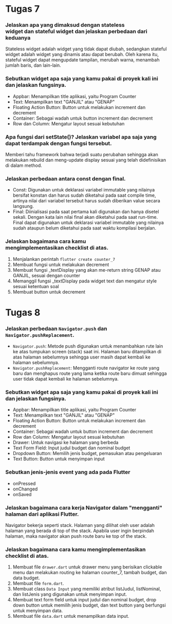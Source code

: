 # Tugas 7

### Jelaskan apa yang dimaksud dengan stateless widget dan stateful widget dan jelaskan perbedaan dari keduanya
Stateless widget adalah widget yang tidak dapat diubah, sedangkan stateful widget adalah widget yang dinamis atau dapat berubah. Oleh karena itu, stateful widget dapat mengupdate tampilan, merubah warna, menambah jumlah baris, dan lain-lain.

### Sebutkan widget apa saja yang kamu pakai di proyek kali ini dan jelaskan fungsinya.
- Appbar: Menampilkan title aplikasi, yaitu Program Counter
- Text: Menampilkan text "GANJIL" atau "GENAP"
- Floating Action Button: Button untuk melakukan increment dan decrement
- Container: Sebagai wadah untuk button increment dan decrement
- Row dan Column: Mengatur layout sesuai kebutuhan

### Apa fungsi dari setState()? Jelaskan variabel apa saja yang dapat terdampak dengan fungsi tersebut.
Memberi tahu framework bahwa terjadi suatu perubahan sehingga akan melakukan rebuild dan meng-update display sesuai yang telah didefinisikan di dalam method.

### Jelaskan perbedaan antara const dengan final.
- Const: Digunakan untuk deklarasi variabel immutable yang nilainya bersifat konstan dan harus sudah diketahui pada saat compile time, artinya nilai dari variabel tersebut harus sudah diberikan value secara langsung.
- Final: Diinialisasi pada saat pertama kali digunakan dan hanya disetel sekali. Dengan kata lain nilai final akan diketahui pada saat run-time. Final dapat digunakan untuk deklarasi variabel immutable yang nilainya sudah ataupun belum diketahui pada saat waktu kompilasi berjalan.

### Jelaskan bagaimana cara kamu mengimplementasikan checklist di atas.
1. Menjalankan perintah `flutter create counter_7`
2. Membuat fungsi untuk melakukan decrement
3. Membuat fungsi _textDisplay yang akan me-return string GENAP atau GANJIL, sesuai dengan counter
4. Memanggil fungsi _textDisplay pada widget text dan mengatur style sesuai ketentuan soal
5. Membuat button untuk decrement

# Tugas 8

### Jelaskan perbedaan `Navigator.push` dan `Navigator.pushReplacement`.
- `Navigator.push`: Metode push digunakan untuk menambahkan rute lain ke atas tumpukan screen (stack) saat ini. Halaman baru ditampilkan di atas halaman sebelumnya sehingga user masih dapat kembali ke halaman sebelumnya.
- `Navigator.pushReplacement`: Mengganti route navigator ke route yang baru dan menghapus route yang lama ketika route baru dimuat sehingga user tidak dapat kembali ke halaman sebelumnya.

### Sebutkan widget apa saja yang kamu pakai di proyek kali ini dan jelaskan fungsinya.
- Appbar: Menampilkan title aplikasi, yaitu Program Counter
- Text: Menampilkan text "GANJIL" atau "GENAP"
- Floating Action Button: Button untuk melakukan increment dan decrement
- Container: Sebagai wadah untuk button increment dan decrement
- Row dan Column: Mengatur layout sesuai kebutuhan
- Drawer: Untuk navigasi ke halaman yang berbeda
- Text Form Field: Input judul budget dan nominal budget
- Dropdown Button: Memilih jenis budget, pemasukan atau pengeluaran
- Text Button: Button untuk menyimpan input

### Sebutkan jenis-jenis event yang ada pada Flutter
- onPressed
- onChanged
- onSaved

### Jelaskan bagaimana cara kerja Navigator dalam "mengganti" halaman dari aplikasi Flutter.
Navigator bekerja seperti stack. Halaman yang dilihat oleh user adalah halaman yang berada di top of the stack. Apabila user ingin berpindah halaman, maka navigator akan push route baru ke top of the stack.

### Jelaskan bagaimana cara kamu mengimplementasikan checklist di atas.
1. Membuat file `drawer.dart` untuk drawer menu yang berisikan clickable menu dan melakukan routing ke halaman counter_7, tambah budget, dan data budget.
2. Membuat file `form.dart`.
3. Membuat class `Data Input` yang memiliki atribut listJudul, listNominal, dan listJenis yang digunakan untuk menyimpan input.
4. Membuat text form field untuk input judul dan nominal budget, drop down button untuk memilih jenis budget, dan text button yang berfungsi untuk menyimpan data.
5. Membuat file `data.dart` untuk menampilkan data input.